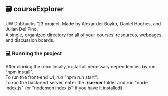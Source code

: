 ## 🗃️ courseExplorer
UW Dubhacks '23 project. Made by Alexander Boyko, Daniel Hughes, and Julian Del Pino. <br />
A single, organized directory for all of your courses' resources, webpages, and discussion boards.

### 💻 Running the project
After cloning the repo locally, install all necessary dependencies by run "npm install". <br />
To run the front-end UI, run "npm run start". <br /> 
To run the back-end server, enter the **./server** folder and run "node index.js" (or "nodemon index.js" if you have it installed). <br /> 
